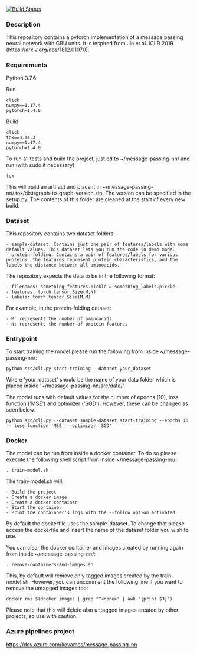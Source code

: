 [![Build Status](https://dev.azure.com/kovamos/message-passing-nn/_apis/build/status/kovanostra.protein-folding?branchName=master)](https://dev.azure.com/kovamos/message-passing-nn/_build/latest?definitionId=2&branchName=master)

### Description

This repository contains a pytorch implementation of a message passing neural network with GRU units. It is inspired from Jin et al. ICLR 2019 (https://arxiv.org/abs/1812.01070).


### Requirements
Python 3.7.6

Run
```
click
numpy==1.17.4
pytorch=1.4.0
```

Build
```
click
tox==3.14.3
numpy==1.17.4
pytorch=1.4.0
```

To run all tests and build the project, just cd to ~/message-passing-nn/ and run (with sudo if necessary)
```
tox
```

This will build an artifact and place it in ~/message-passing-nn/.tox/dist/graph-to-graph-version.zip. The version can be specified in the setup.py. The contents of this folder are cleaned at the start of every new build.

### Dataset

This repository contains two dataset folders:

    - sample-dataset: Contains just one pair of features/labels with some default values. This dataset lets you run the code in demo mode.
    - protein-folding: Contains a pair of features/labels for various proteins. The features represent protein characteristics, and the labels the distance between all aminoacids.

The repository expects the data to be in the following format:

    - filenames: something_features.pickle & something_labels.pickle
    - features: torch.tensor.Size(M,N)
    - labels: torch.tensor.Size(M,M)
    
For example, in the protein-folding dataset:

    - M: represents the number of aminoacids
    - N: represents the number of protein features

### Entrypoint

To start training the model please run the following from inside ~/message-passing-nn/:
```
python src/cli.py start-training --dataset your_dataset
```
Where 'your_dataset' should be the name of your data folder which is placed inside '~/message-passing-nn/src/data/'.

The model runs with default values for the number of epochs (10), loss function ('MSE') and optimizer ('SGD'). However, these can be changed as seen below:
 ```
 python src/cli.py --dataset sample-dataset start-training --epochs 10 -- loss_function 'MSE' --optimizer 'SGD'
 ```

### Docker
The model can be run from inside a docker container. To do so please execute the following shell script from inside ~/message-passing-nn/:
```
. train-model.sh
```
The train-model.sh will:

    - Build the project
    - Create a docker image
    - Create a docker container
    - Start the container
    - Print the containner's logs with the --follow option activated

By default the dockerfile uses the sample-dataset. To change that please access the dockerfile and insert the name of the dataset folder you wish to use.

You can clear the docker container and images created by running again from inside ~/message-passing-nn/:
```
. remove-containers-and-images.sh
```
This, by default will remove only tagged images created by the train-model.sh. However, you can uncomment the following line if you want to remove the untagged images too:
```
docker rmi $(docker images | grep "^<none>" | awk "{print $3}")
```
Please note that this will delete also untagged images created by other projects, so use with caution.

### Azure pipelines project

https://dev.azure.com/kovamos/message-passing-nn

